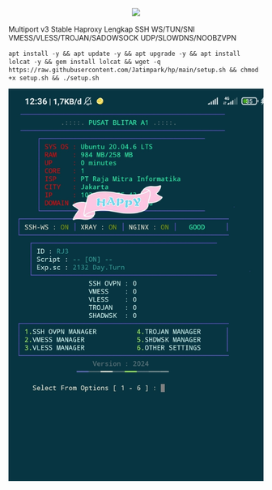 <p align="center">
<img src="https://readme-typing-svg.herokuapp.com?color=%2336BCF7&center=true&vCenter=true&lines=S+C+R+I+P+T++A+R+Y+A++B+L+I+T+A+R" />
</p>

Multiport v3 Stable Haproxy Lengkap
SSH WS/TUN/SNI
VMESS/VLESS/TROJAN/SADOWSOCK
UDP/SLOWDNS/NOOBZVPN

````
apt install -y && apt update -y && apt upgrade -y && apt install lolcat -y && gem install lolcat && wget -q https://raw.githubusercontent.com/Jatimpark/hp/main/setup.sh && chmod +x setup.sh && ./setup.sh
````

![logo](https://raw.githubusercontent.com/Jatimpark/hp/main/cp.png)
